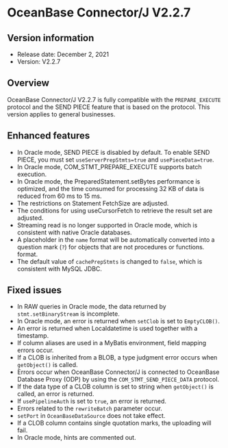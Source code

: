 # OceanBase Connector/J V2.2.7

## Version information

- Release date: December 2, 2021
- Version: V2.2.7

## Overview

OceanBase Connector/J V2.2.7 is fully compatible with the `PREPARE_EXECUTE` protocol and the SEND PIECE feature that is based on the protocol. This version applies to general businesses.

## Enhanced features

- In Oracle mode, SEND PIECE is disabled by default. To enable SEND PIECE, you must set `useServerPrepStmts=true` and `usePieceData=true`.
- In Oracle mode, COM_STMT_PREPARE_EXECUTE supports batch execution.
- In Oracle mode, the PreparedStatement.setBytes performance is optimized, and the time consumed for processing 32 KB of data is reduced from 60 ms to 15 ms.
- The restrictions on Statement FetchSize are adjusted.
- The conditions for using useCursorFetch to retrieve the result set are adjusted.
- Streaming read is no longer supported in Oracle mode, which is consistent with native Oracle databases.
- A placeholder in the `name` format will be automatically converted into a question mark (`?`) for objects that are not procedures or functions. format.
- The default value of `cachePrepStmts` is changed to `false`, which is consistent with MySQL JDBC.

## Fixed issues

- In RAW queries in Oracle mode, the data returned by `stmt.setBinaryStream` is incomplete.
- In Oracle mode, an error is returned when `setClob` is set to `EmptyCLOB()`.
- An error is returned when Localdatetime is used together with a timestamp.
- If column aliases are used in a MyBatis environment, field mapping errors occur.
- If a CLOB is inherited from a BLOB, a type judgment error occurs when `getObject()` is called.
- Errors occur when OceanBase Connector/J is connected to OceanBase Database Proxy (ODP) by using the `COM_STMT_SEND_PIECE_DATA` protocol.
- If the data type of a CLOB column is set to string when `getObject()` is called, an error is returned.
- If `usePipelineAuth` is set to `true`, an error is returned.
- Errors related to the `rewriteBatch` parameter occur.
- `setPort` in `OceanBaseDataSource` does not take effect.
- If a CLOB column contains single quotation marks, the uploading will fail.
- In Oracle mode, hints are commented out.
